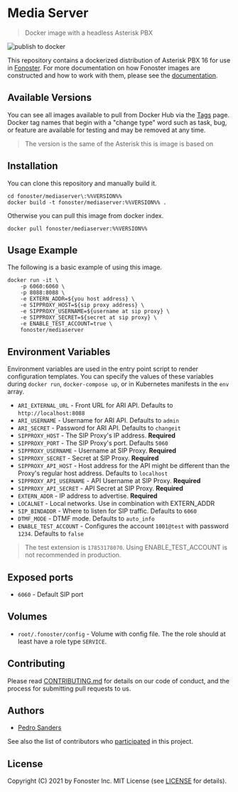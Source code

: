 # Media Server

> Docker image with a headless Asterisk PBX

![publish to docker](https://github.com/fonoster/mediaserver/workflows/publish%20to%20docker%20hub/badge.svg)

This repository contains a dockerized distribution of Asterisk PBX 16 for use in [Fonoster](https://github.com/fonoster/fonoster). For more documentation on how Fonoster images are constructed and how to work with them, please see the [documentation](https://github.com/fonoster/fonoster).

## Available Versions

You can see all images available to pull from Docker Hub via the [Tags](https://hub.docker.com/repository/docker/fonoster/mediaserver/tags?page=1) page. Docker tag names that begin with a "change type" word such as task, bug, or feature are available for testing and may be removed at any time.

> The version is the same of the Asterisk this is image is based on

## Installation

You can clone this repository and manually build it.

```
cd fonoster/mediaserver\:%%VERSION%%
docker build -t fonoster/mediaserver:%%VERSION%% .
```

Otherwise you can pull this image from docker index.

```
docker pull fonoster/mediaserver:%%VERSION%%
```

## Usage Example

The following is a basic example of using this image.

```
docker run -it \
    -p 6060:6060 \
    -p 8088:8088 \
    -e EXTERN_ADDR=${you host address} \
    -e SIPPROXY_HOST=${sip proxy address} \
    -e SIPPROXY_USERNAME=${username at sip proxy} \
    -e SIPPROXY_SECRET=${secret at sip proxy} \
    -e ENABLE_TEST_ACCOUNT=true \
    fonoster/mediaserver
```

## Environment Variables

Environment variables are used in the entry point script to render configuration templates. You can specify the values of these variables during `docker run`, `docker-compose up`, or in Kubernetes manifests in the `env` array.

- `ARI_EXTERNAL_URL` - Front URL for ARI API. Defaults to `http://localhost:8088`
- `ARI_USERNAME` - Username for ARI API. Defaults to `admin`
- `ARI_SECRET` - Password for ARI API. Defaults to `changeit`
- `SIPPROXY_HOST` - The SIP Proxy's IP address. **Required**
- `SIPPROXY_PORT` - The SIP Proxy's port. Defaults `5060`
- `SIPPROXY_USERNAME` - Username at SIP Proxy. **Required**
- `SIPPROXY_SECRET` - Secret at SIP Proxy. **Required**
- `SIPPROXY_API_HOST` - Host address for the API might be different than the Proxy's regular host address. Defaults to `localhost`
- `SIPPROXY_API_USERNAME` - API Username at SIP Proxy. **Required**
- `SIPPROXY_API_SECRET` - API Secret at SIP Proxy. **Required**
- `EXTERN_ADDR` - IP address to advertise. **Required**
- `LOCALNET` - Local networks. Use in combination with EXTERN_ADDR
- `SIP_BINDADDR` - Where to listen for SIP traffic. Defaults to `6060`
- `DTMF_MODE` - DTMF mode. Defaults to `auto_info`
- `ENABLE_TEST_ACCOUNT` -  Configures the account `1001@test` with password `1234`. Defaults to `false`

> The test extension is `17853178070`. Using ENABLE_TEST_ACCOUNT is not recommended in production.

## Exposed ports

- `6060` - Default SIP port

## Volumes

- `root/.fonoster/config` - Volume with config file. The the role should at least have a role type `SERVICE`.

## Contributing

Please read [CONTRIBUTING.md](https://github.com/fonoster/fonoster/blob/main/CONTRIBUTING.md) for details on our code of conduct, and the process for submitting pull requests to us.

## Authors

- [Pedro Sanders](https://github.com/psanders)

See also the list of contributors who [participated](https://github.com/fonoster/mediaserver/contributors) in this project.

## License

Copyright (C) 2021 by Fonoster Inc. MIT License (see [LICENSE](https://github.com/fonoster/fonoster/blob/main/LICENSE) for details).
